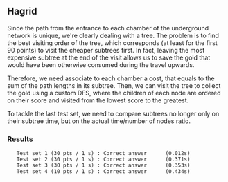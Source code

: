 ## Hagrid
Since the path from the entrance to each chamber of the underground network is unique, we're clearly dealing with a tree. The problem is to find the best visiting order of the tree, which corresponds (at least for the first 90 points) to visit the cheaper subtrees first. In fact, leaving the most expensive subtree at the end of the visit allows us to save the gold that would have been otherwise consumed during the travel upwards.

Therefore, we need associate to each chamber a cost, that equals to the sum of the path lengths in its subtree. Then, we can visit the tree to collect the gold using a custom DFS, where the children of each node are ordered on their score and visited from the lowest score to the greatest. 

To tackle the last test set, we need to compare subtrees no longer only on their subtree time, but on the actual time/number of nodes ratio. 

### Results
```
   Test set 1 (30 pts / 1 s) : Correct answer      (0.012s)
   Test set 2 (30 pts / 1 s) : Correct answer      (0.371s)
   Test set 3 (30 pts / 1 s) : Correct answer      (0.353s)
   Test set 4 (10 pts / 1 s) : Correct answer      (0.434s)
```
